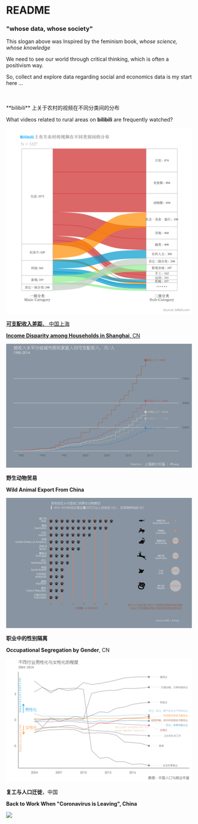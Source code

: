 # README

### "whose data, whose society"

This slogan above was Inspired by the feminism book, _whose science, whose knowledge_

We need to see our world through critical thinking, which is often a positivism way. 

So, collect and explore data regarding social and economics data is my start here ...  

   <br>

   <br>

  <div>
 **bilibili** 上关于农村的视频在不同分类间的分布

What videos related to rural areas on **bilibili** are frequently watched?

<a href="https://github.com/xyangwu/whosesociety-data/tree/master/blbl"><img src="https://github.com/xyangwu/whosesociety-data/blob/master/blbl/fig/fig_sankey.png?raw=true" style="max-width:100%;">



**可支配收入差距**， 中国上海  

**Income Disparity among Households in Shanghai**, CN  

<a href="https://github.com/xyangwu/whosesociety-data/tree/master/income_distribution"><img src="https://github.com/xyangwu/whosesociety-data/blob/master/income_distribution/fig/plot_urban_1.png?raw=true" style="max-width:100%;"></a>

   

**野生动物贸易**  

**Wild Animal Export From China**  

<a href="https://github.com/xyangwu/whosesociety-data/tree/master/wild_trade"><img src="https://github.com/xyangwu/whosesociety-data/blob/master/wild_trade/fig/grid_plot8_2.png?raw=true" style="max-width:100%;"></a>

  

**职业中的性别隔离**  

**Occupational Segregation by Gender**, CN  

<a href="https://github.com/xyangwu/whosesociety-data/tree/master/occupation"><img src="https://github.com/xyangwu/whosesociety-data/blob/master/occupation/plot_line_seg4.png?raw=true" style="max-width:100%;"></a>

  

**复工与人口迁徙**，中国  

**Back to Work When "Coronavirus is Leaving", China**  

<a href="https://github.com/xyangwu/whosesociety-data/tree/master/migrate/baidumigrate"><img src="https://github.com/xyangwu/whosesociety-data/blob/master/migrate/baidumigrate/fig/p_allcity_line_1.png?raw=true" style="max-width:100%;"></a>

  

</div>

